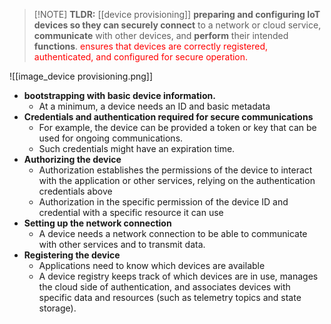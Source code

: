 
> [!NOTE] **TLDR:** [[device provisioning]]
> **preparing and configuring IoT devices so they can securely connect** to a network or cloud service, **communicate** with other devices, and **perform** their intended **functions**.
> <span style="color:rgb(255, 0, 0)">ensures that devices are correctly registered, authenticated, and configured for secure operation.</span>

![[image_device provisioning.png]]

- **bootstrapping with basic device information.**
	- At a minimum, a device needs an ID and basic metadata
- **Credentials and authentication required for secure communications**
	- For example, the device can be provided a token or key that can be used for ongoing communications.
	- Such credentials might have an expiration time.
- **Authorizing the device**
	- Authorization establishes the permissions of the device to interact with the application or other services, relying on the authentication credentials above
	- Authorization in the specific permission of the device ID and credential with a specific resource it can use
- **Setting up the network connection**
	- A device needs a network connection to be able to communicate with other services and to transmit data.
- **Registering the device**
	- Applications need to know which devices are available
	- A device registry keeps track of which devices are in use, manages the cloud side of authentication, and associates devices with specific data and resources (such as telemetry topics and state storage).
